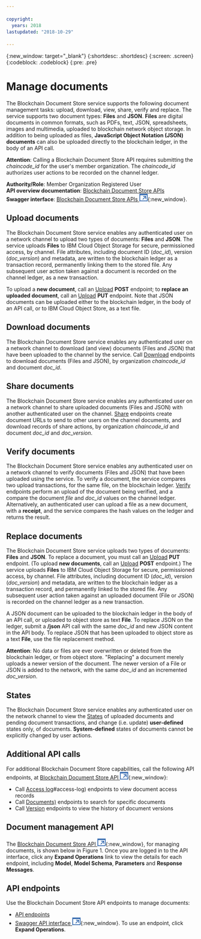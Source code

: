 ```yaml
---

copyright:
  years: 2018
lastupdated: "2018-10-29"

---
```


{:new_window: target="_blank"}
{:shortdesc: .shortdesc}
{:screen: .screen}
{:codeblock: .codeblock}
{:pre: .pre}


# Manage documents
The Blockchain Document Store service supports the following document management
tasks: upload, download, view, share, verify and replace. The service supports
two document types: **Files** and **JSON**. **Files** are digital documents
in common formats, such as PDFs, text, JSON, spreadsheets, images and
multimedia, uploaded to blockchain network object storage. In addition to being
uploaded as files, **JavaScript Object Notation (JSON) documents** can also be uploaded
directly to the blockchain ledger, in the body of an API call.

**Attention**: Calling a Blockchain Document Store API requires submitting the *chaincode_id*
for the user's member organization. The *chaincode_id* authorizes user actions to be
recorded on the channel ledger.

**Authority/Role**: Member Organization Registered User  
**API overview documentation**: [Blockchain Document Store APIs](docstore-api.html)  
**Swagger interface**: [Blockchain Document Store APIs ![External link icon](images/launch-glyph.svg "External link icon")](https://dev.pbsa-dev1.us-south.containers.mybluemix.net/docstore/swagger-ui.html){:new_window}.

## Upload documents
The Blockchain Document Store service enables any authenticated user on a
network channel to upload two types of documents: **Files** and **JSON**. The service
uploads **Files** to IBM Cloud Object Storage for secure, permissioned access,
by channel. File attributes, including document ID (*doc_id*), version (*doc_version*)
and metadata, are written to the blockchain ledger as a transaction record,
permanently linking them to the stored file. Any subsequent user action taken against
a document is recorded on the channel ledger, as a new transaction.

To upload a **new document**, call an [Upload](docstore-api.html#Upload) **POST** endpoint; to
**replace an uploaded document**, call an [Upload](docstore-api.html#Upload) **PUT** endpoint.
Note that JSON documents can be uploaded either to the blockchain ledger, in the
body of an API call, or to IBM Cloud Object Store, as a text file.

## Download documents
The Blockchain Document Store service enables any authenticated user on a network
channel to download (and view) documents (Files and JSON) that have been uploaded to
the channel by the service. Call [Download](docstore-api.html#download) endpoints to download
documents (Files and JSON), by organization *chaincode_id* and document *doc_id*.

## Share documents
The Blockchain Document Store service enables any authenticated user on a network
channel to share uploaded documents (Files and JSON) with another authenticated
user on the channel. [Share](docstore-api.html#Share) endpoints create document URLs to send
to other users on the channel documents, and download records of share actions,
by organization *chaincode_id* and document *doc_id* and *doc_version*.

## Verify documents
The Blockchain Document Store service enables any authenticated user on a
network channel to verify documents (Files and JSON) that have been uploaded
using the service. To verify a document, the service compares two upload
transactions, for the same file, on the blockchain ledger. [Verify](docstore-api.html#verify)
endpoints perform an upload of the document being verified, and a compare the
document *file* and *doc_id* values on the channel ledger. Alternatively, an
authenticated user can upload a file as a new document, with a **receipt**,
and the service compares the hash values on the ledger and returns the result.

## Replace documents
The Blockchain Document Store service uploads two types of documents: **Files**
and **JSON**. To replace a document, you must call an [Upload](docstore-api.html#upload) **PUT**
endpoint. (To upload **new documents**, call an [Upload](docstore-api.html#upload) **POST** endpoint.)
The service uploads **Files** to IBM Cloud Object Storage for secure, permissioned
access, by channel. File attributes, including document ID (*doc_id*),
version (*doc_version*) and metadata, are written to the blockchain ledger as a
transaction record, and permanently linked to the stored file. Any subsequent user
action taken against an uploaded document (File or JSON) is recorded on the channel
ledger as a new transaction.

A JSON document can be uploaded to the blockchain ledger
in the body of an API call, or uploaded to object store as text **File**. To
replace JSON on the ledger, submit a **/json** API call with the same *doc_id* and
new JSON content in the API body. To replace JSON that has been uploaded to
object store as a text **File**, use the file replacement method.

**Attention**: No data or files are ever overwritten or deleted from the blockchain ledger,
or from object store. "Replacing" a document merely uploads a newer version of the
document. The newer version of a File or JSON is added to the network, with
the same *doc_id* and an incremented *doc_version*.

## States
The Blockchain Document Store service enables any authenticated user on the network
channel to view the [States](docstore-api.html#states) of uploaded documents and pending document
transactions, and change (i.e. update) **user-defined** states only, of documents.
**System-defined** states of documents cannot be explicitly changed by user actions.

## Additional API calls
For additional Blockchain Document Store capabilities, call the following API
endpoints, at [Blockchain Document Store API ![External link icon](images/launch-glyph.svg "External link icon")](https://dev.pbsa-dev1.us-south.containers.mybluemix.net/docstore/swagger-ui.html){:new_window}:
- Call [Access log](docstore-api.html)#access-log) endpoints to view document access records
- Call [Documents)](docstore-api.html#documents) endpoints to search for specific documents
- Call [Version](docstore-api.html#version) endpoints to view the history of document versions

## Document management API
The [Blockchain Document Store API ![External link icon](images/launch-glyph.svg "External link icon")](https://dev.pbsa-dev1.us-south.containers.mybluemix.net/docstore/swagger-ui.html){:new_window},
for managing documents, is shown below in Figure 1. Once you are logged in to the API interface,
click any **Expand Operations** link to view the details for each endpoint, including **Model**,
**Model Schema**, **Parameters** and **Response Messages**.

## API endpoints
Use the Blockchain Document Store API endpoints to manage documents:

- [API endpoints](solution-manager-api.html)
- [Swagger API interface ![External link icon](images/launch-glyph.svg "External link icon")](https://dev.pbsa-dev1.us-south.containers.mybluemix.net/docstore/swagger-ui.html){:new_window}.
To use an endpoint, click **Expand Operations**.
